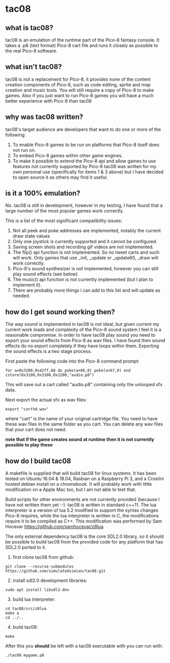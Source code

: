 # tac08

## what is tac08?
tac08 is an emulation of the runtime part of the Pico-8 fantasy console. It takes a .p8 (text format) Pico-8 cart file and runs it closely as possible to the real Pico-8 software.

## what isn't tac08?
tac08 is not a replacement for Pico-8, it provides none of the content creation components of Pico-8, such as code editing, sprite and map creation and music tools. You will still require a copy of Pico-8 to make games. Also if you just want to run Pico-8 games you will have a much better experience with Pico-8 than tac08

## why was tac08 written? 
tac08's target audience are developers that want to do one or more of the following: 
1. To enable Pico-8 games to be run on platforms that Pico-8 itself does not run on.
2. To embed Pico-8 games within other game engines. 
3. To make it possible to extend the Pico-8 api and allow games to use features not currently supported by Pico-8
tac08 was written for my own personal use (specifically for items 1 & 3 above) but I have decided to open source it as others may find it useful. 

## is it a 100% emulation?
No. tac08 is still in development, however in my testing, I have found that a large number of the most popular games work correctly. 

This is a list of the most significant compatibility issues:
1. Not all peek and poke addresses are implemented, notably the current draw state values
2. Only one joystick is currently supported and it cannot be configured.
3. Saving screen shots and recording gif videos are not implemented.  
4. The flip() api function is not implemented. So no tweet carts and such will work. Only games that use _init, _update or _update60, _draw will work correctly.
5. Pico-8's sound synthesizer is not implemented, however you can still play sound effects (see below)
6. The music() api function is not currently implemented (but I plan to implement it). 
7. There are probably more things i can add to this list and will update as needed. 

## how do I get sound working then?
The way sound is implemented in tac08 is not ideal, but given current my current work loads and complexity of the Pico-8 sound system I feel it is a reasonable compromise.
In order to have tac08 play sound you need to export your sound effects from Pico-8 as wav files. I have found then sound effects do no export completely if they have loops within them. 
Exporting the sound effects is a two stage process. 

First paste the following code into the Pico-8 command prompt: 
```
for a=0x3200,0x42ff,68 do poke(a+66,0) poke(a+67,0) end cstore(0x3100,0x3100,0x1200,"audio.p8")
```
This will save out a cart called "audio.p8" containing only the unlooped sfx data. 

Next export the actual sfx as wav files:
```
export "cart%d.wav"
```

where "cart" is the name of your original cartridge file. You need to have these wav files in the same folder as you cart. You can delete any wav files that your cart does not need. 

**note that if the game creates sound at runtime then it is not currently possible to play these**


## how do I build tac08
A makefile is supplied that will build tac08 for linux systems. It has been tested on Ubuntu 16.04 & 18.04, Rasbian on a Raspberry Pi 3, and a Crostini hosted debian install on a chromebook. It will probably work with little modification on a Apple Mac too, but I am not able to test that.

Build scripts for other environments are not currently provided (because I have not written them yet :-). tac08 is written in standard c++11. The lua interpreter is a version of lua 5.2 modified to support the syntax changes Pico-8 requires, while the lua interpreter is written in C, the modifications require it to be compiled as C++. This modification was performed by Sam Hocevar https://github.com/samhocevar/z8lua

The only external dependency tac08 is the core SDL2.0 library, so it should be possible to build tac08 from the provided code for any platform that has SDL2.0 ported to it. 

1. first clone tac08 from github: 
```
git clone --recurse-submodules https://github.com/simulatedsimian/tac08.git
```

2. install sdl2.0 development libraries:
```
sudo apt install libsdl2-dev
```

3. build lua interpreter:
```
cd tac08/src/z8lua
make a
cd ../..
```

4. build tac08:
``` 
make
```
After this you **should** be left with a tac08 executable with you can run with:
```
./tac08 mygame.p8
```
